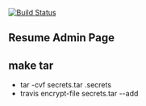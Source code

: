 [![Build Status](https://travis-ci.org/KimKiHyuk/Resume-Admin.svg?branch=master)](https://travis-ci.org/KimKiHyuk/Resume-Admin)

## Resume Admin Page


## make tar 
* tar -cvf secrets.tar .secrets
* travis encrypt-file secrets.tar --add